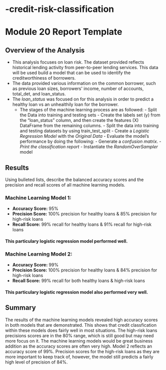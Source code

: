 # -credit-risk-classification
# Module 20 Report Template

## Overview of the Analysis
* This analysis focuses on loan risk. The dataset provided reflects historical lending activity from peer-to-peer lending services. This data will be used build a model that can be used to identify the creditworthiness of borrowers.
* The data provided various information on the common borrower, such as previous loan sizes, borrowers' income, number of accounts, total_det, and loan_status.
* The *loan_status* was focused on for this analysis in order to predict a healthy loan vs an unhealthily loan for the borrower.
  * The stages of the machine learning process are as followed:
        - Split the Data into training and testing sets
        - Create the labels set (y) from the “loan_status” column, and then create the features (X) DataFrame from the remaining columns.
        - Split the data into training and testing datasets by using train_test_split
        - Create a *Logistic Regression Model* with the *Original Data*
        - Evaluate the model’s performance by doing the following:
              - Generate a *confusion matrix*.
              - *Print the classification report*
              - Instantiate the *RandomOverSampler* model

## Results

Using bulleted lists, describe the balanced accuracy scores and the precision and recall scores of all machine learning models.

### Machine Learning Model 1:
  * **Accuracy Score:** 95%
  * **Precision Score:** 100% precision for healthy loans & 85% precision for high-risk loans
  * **Recall Score:** 99% recall  for healthy loans & 91% recall for high-risk loans
  #### This particulary logistic regression model performed well.

### Machine Learning Model 2:
  * **Accuracy Score:** 99%
  * **Precision Score:** 100% precision for healthy loans & 84% precision for high-risk loans
  * **Recall Score:** 99% recall for both healthy loans & high-risk loans
  #### This particulary logistic regression model also performed very well.

## Summary

The results of the machine learning models revealed high accuracy scores in both models that are demonstrated. This shows that credit classfication within these models does fairly well in most situations. The high-risk loans precisions scores are in the 80% range, which is still good but may need more focus on it.
The machine learning models would be great business addition as the accuracy scores are often very high. Model 2 reflects an accuracy score of 99%. Precision scores for the high-risk loans as they are more important to keep track of, however, the model still predicts a fairly high level of precision of 84%.



